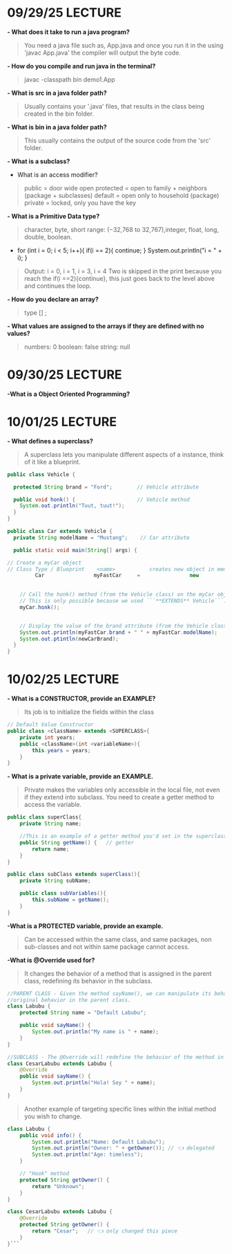 # 09/29/25 LECTURE

**- What does it take to run a java program?**
> You need a java file such as, App.java and once you run it in the using 'javac App.java' the compiler will output the byte code.

**- How do you compile and run java in the terminal?**
> javac -classpath bin demo1.App

**- What is src in a java folder path?**
> Usually contains your '.java' files, that results in the class being created in the bin folder.

**- What is bin in a java folder path?**
> This usually contains the output of the source code from the 'src' folder.

**- What is a subclass?**
<!-- > A class that is a child of a class. It inherits a class -->

- What is an access modifier?
> public = door wide open
> protected = open to family + neighbors (package + subclasses)
> default = open only to household (package)
> private = locked, only you have the key

**- What is a Primitive Data type?**
> character, byte, short range: (−32,768 to 32,767),integer, float, long, double, boolean. 

- for (int i = 0; i < 5; i++){
    if(i == 2){
        continue;
    }
    System.out.println("i = " + i);
}
> Output: i = 0, i = 1, i = 3, i = 4
> Two is skipped in the print because you reach the if(i ==2){continue}, this just goes back to the level above and continues the loop. 

**- How do you declare an array?**
> type [] <name>;


**- What values are assigned to the arrays if they are defined with no values?**
> numbers: 0
> boolean: false
> string: null


# 09/30/25 LECTURE

**-What is a Object Oriented Programming?**


# 10/01/25 LECTURE

**- What defines a superclass?**
> A superclass lets you manipulate different aspects of a instance, think of it like a blueprint.

```java
public class Vehicle {

  protected String brand = "Ford";        // Vehicle attribute

  public void honk() {                    // Vehicle method
    System.out.println("Tuut, tuut!");
  }
}

public class Car extends Vehicle {
  private String modelName = "Mustang";    // Car attribute

  public static void main(String[] args) {

// Create a myCar object
// Class Type / Blueprint    <name>           creates new object in memory    Calling constructor
         Car                myFastCar     =                new                       Car();
    

    // Call the honk() method (from the Vehicle class) on the myCar object
    // This is only possible because we used ```**EXTENDS** Vehicle```.
    myCar.honk();


    // Display the value of the brand attribute (from the Vehicle class) and the value of the modelName from the Car class
    System.out.println(myFastCar.brand + " " + myFastCar.modelName);
    System.out.ptintln(newCarBrand);
  }
}
```


# 10/02/25 LECTURE

**- What is a CONSTRUCTOR, provide an EXAMPLE?**
> Its job is to initialize the fields within the class


```java
// Default Value Constructor
public class <className> extends <SUPERCLASS>{
    private int years;
    public <className>(int <variableName>){
        this.years = years;
    }
}
```

**- What is a private variable, provide an EXAMPLE.**
> Private makes the variables only accessible in the local file, not even if they extend into subclass.
> You need to create a getter method to access the variable.
```java
public class superClass{
    private String name;

    //This is an example of a getter method you'd set in the superclass.
    public String getName() {   // getter
        return name;
    }
}

public class subClass extends superClass(){
    private String subName;

    public class subVariables(){
        this.subName = getName();
    }
}
```

**-What is a PROTECTED variable, provide an example.**
> Can be accessed within the same class, and same packages, 
> non sub-classes and not within same package cannot access.


**-What is @Override used for?**
> It changes the behavior of a method that is assigned in the parent class, redefining its behavior in the subclass.

```java
//PARENT CLASS - Given the method sayName(), we can manipulate its behavior in other classes with maintaining its 
//original behavior in the parent class.
class Labubu {
    protected String name = "Default Labubu";

    public void sayName() {
        System.out.println("My name is " + name);
    }
}

//SUBCLASS - The @Override will redefine the behavior of the method in this class only.
class CesarLabubu extends Labubu {
    @Override
    public void sayName() {
        System.out.println("Hola! Soy " + name);
    }
}
```

> Another example of targeting specific lines within the initial method you wish to change.
```java
class Labubu {
    public void info() {
        System.out.println("Name: Default Labubu");
        System.out.println("Owner: " + getOwner()); // 👈 delegated
        System.out.println("Age: timeless");
    }

    // "Hook" method
    protected String getOwner() {
        return "Unknown";
    }
}

class CesarLabubu extends Labubu {
    @Override
    protected String getOwner() {
        return "Cesar";   // 👈 only changed this piece
    }
}```


